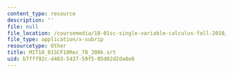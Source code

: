 ```yaml
---
content_type: resource
description: ''
file: null
file_location: /coursemedia/18-01sc-single-variable-calculus-fall-2010/b7fff92cd403543759f505d82d2da8e8_MIT18_01SCF10Rec_78_300k.srt
file_type: application/x-subrip
resourcetype: Other
title: MIT18_01SCF10Rec_78_300k.srt
uid: b7fff92c-d403-5437-59f5-05d82d2da8e8
---
```

